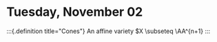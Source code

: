 # Tuesday, November 02


:::{.definition title="Cones"}
An affine variety $X \subseteq \AA^{n+1}
:::
